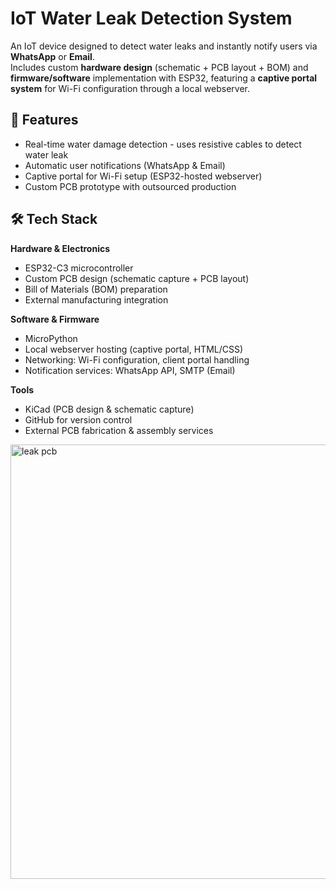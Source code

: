 # IoT Water Leak Detection System

An IoT device designed to detect water leaks and instantly notify users via **WhatsApp** or **Email**.  
Includes custom **hardware design** (schematic + PCB layout + BOM) and **firmware/software** implementation with ESP32, featuring a **captive portal system** for Wi-Fi configuration through a local webserver.

## 🔧 Features
- Real-time water damage detection - uses resistive cables to detect water leak
- Automatic user notifications (WhatsApp & Email)  
- Captive portal for Wi-Fi setup (ESP32-hosted webserver)  
- Custom PCB prototype with outsourced production  

## 🛠️ Tech Stack

**Hardware & Electronics**
- ESP32-C3 microcontroller  
- Custom PCB design (schematic capture + PCB layout)  
- Bill of Materials (BOM) preparation  
- External manufacturing integration  

**Software & Firmware**
- MicroPython
- Local webserver hosting (captive portal, HTML/CSS)  
- Networking: Wi-Fi configuration, client portal handling  
- Notification services: WhatsApp API, SMTP (Email)  

**Tools**
- KiCad (PCB design & schematic capture)  
- GitHub for version control  
- External PCB fabrication & assembly services  
<img width="803" height="695" alt="leak pcb" src="https://github.com/user-attachments/assets/2eb639c1-975b-4c25-bf4e-114f3672d732" />
